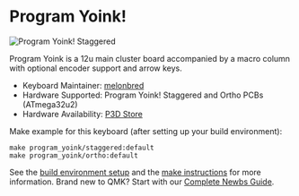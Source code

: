 # Program Yoink!

![Program Yoink! Staggered](https://i.imgur.com/2bBLKJrl.jpeg)

Program Yoink is a 12u main cluster board accompanied by a macro column with optional encoder support and arrow keys.

* Keyboard Maintainer: [melonbred](https://github.com/melonbred)
* Hardware Supported: Program Yoink! Staggered and Ortho PCBs (ATmega32u2)
* Hardware Availability: [P3D Store](https://p3dstore.com/products/yoink-gb)

Make example for this keyboard (after setting up your build environment):

    make program_yoink/staggered:default
    make program_yoink/ortho:default

See the [build environment setup](https://docs.qmk.fm/#/getting_started_build_tools) and the [make instructions](https://docs.qmk.fm/#/getting_started_make_guide) for more information. Brand new to QMK? Start with our [Complete Newbs Guide](https://docs.qmk.fm/#/newbs).
